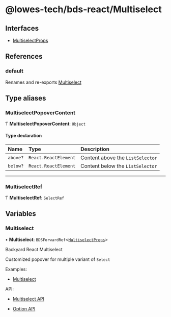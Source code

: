 # @lowes-tech/bds-react/Multiselect

## Interfaces

- [MultiselectProps](interfaces/MultiselectProps.md)

## References

### default

Renames and re-exports [Multiselect](README.md#multiselect)

## Type aliases

### MultiselectPopoverContent

Ƭ **MultiselectPopoverContent**: `Object`

#### Type declaration

| Name | Type | Description |
| :------ | :------ | :------ |
| `above?` | `React.ReactElement` | Content above the `ListSelector` |
| `below?` | `React.ReactElement` | Content below the `ListSelector` |

___

### MultiselectRef

Ƭ **MultiselectRef**: `SelectRef`

## Variables

### Multiselect

• **Multiselect**: `BDSForwardRef`<[`MultiselectProps`](interfaces/MultiselectProps.md)\>

Backyard React Multiselect

Customized popover for multiple variant of `Select`

Examples:

- [Multiselect](https://backyard.lowes.com/Components/Multiselect)

API:

- [Multiselect API](https://backyard.lowes.com/ComponentsAPI/Multiselect)

- [Option API](https://backyard.lowes.com/ComponentsAPI/Option)

